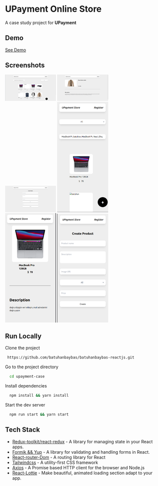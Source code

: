 #  UPayment Online Store

A case study project for **UPayment**

## Demo

[See Demo](https://batuhan-baybas-upayment-case-study.netlify.app/) 

## Screenshots

<img src="public/project_img/Upayment_store_home.png" alt="home page" width="33%" />
<img src="public/project_img/Upayment_store_detail.png" alt="detail page" width="33%">
<img src="public/project_img/Upayment_store_create.png" alt="create page" width="33%">
<img src="public/project_img/Upayment_store_home_responsive.png" alt="home page responsive" width="33%">
<img src="public/project_img/uPayment_store_detail_responsive.png" alt="detail page responsive" width="33%">
<img src="public/project_img/Upayment_store_create_responsive.png" alt="create page responsive" width="33%">

## Run Locally

Clone the project

```bash
 https://github.com/batuhanbaybas/batuhanbaybas-reactjs.git
```

Go to the project directory

```bash
  cd upayment-case
```

Install dependencies

```bash
  npm install && yarn install
```

Start the dev server

```bash
  npm run start && yarn start
```

## Tech Stack

- [Redux-toolkit/react-redux](https://redux.js.org/) - A library for managing state in your React apps.
- [Formik && Yup](https://formik.org/) - A library for validating and handling forms in React.
- [React-router-Dom](https://reactrouter.com/) - A routing library for React
- [Tailwindcss](https://tailwindcss.com/) - A utility-first CSS framework
- [Axios](https://axios-http.com/) - A Promise based HTTP client for the browser and Node.js
- [React-Lottie](https://github.com/chenqingspring/react-lottie) - Make beautiful, animated loading section adapt to your app.

